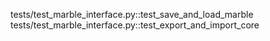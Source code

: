 tests/test_marble_interface.py::test_save_and_load_marble
tests/test_marble_interface.py::test_export_and_import_core
